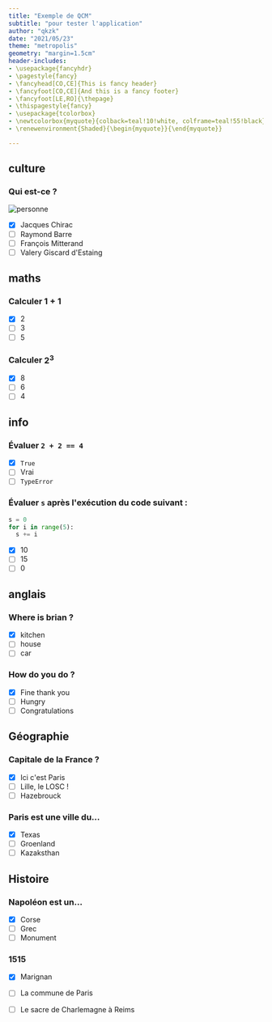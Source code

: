 ```yaml
---
title: "Exemple de QCM"
subtitle: "pour tester l'application"
author: "qkzk"
date: "2021/05/23"
theme: "metropolis"
geometry: "margin=1.5cm"
header-includes:
- \usepackage{fancyhdr}
- \pagestyle{fancy}
- \fancyhead[CO,CE]{This is fancy header}
- \fancyfoot[CO,CE]{And this is a fancy footer}
- \fancyfoot[LE,RO]{\thepage}
- \thispagestyle{fancy}
- \usepackage{tcolorbox}
- \newtcolorbox{myquote}{colback=teal!10!white, colframe=teal!55!black}
- \renewenvironment{Shaded}{\begin{myquote}}{\end{myquote}}

---
```


## culture

### Qui est-ce ?

![personne](https://media.vogue.fr/photos/5d8c8e536f878f000880cbd5/16:9/w_1920%2Cc_limit/000_ARP4090096.jpg)

- [x] Jacques Chirac
- [ ] Raymond Barre
- [ ] François Mitterand
- [ ] Valery Giscard d'Estaing

## maths

### Calculer $1 +1$

- [x] 2
- [ ] 3
- [ ] 5

### Calculer $2^3$

- [x] 8
- [ ] 6
- [ ] 4

## info

### Évaluer `2 + 2 == 4`

- [x] `True`
- [ ] Vrai
- [ ] `TypeError`

### Évaluer `s` après l'exécution du code suivant :

```python
s = 0
for i in range(5):
  s += i
```

- [x] 10
- [ ] 15
- [ ] 0

## anglais

### Where is brian ?

- [x] kitchen
- [ ] house
- [ ] car

### How do you do ?

- [x] Fine thank you
- [ ] Hungry
- [ ] Congratulations

## Géographie

### Capitale de la France ?

- [x] Ici c'est Paris
- [ ] Lille, le LOSC !
- [ ] Hazebrouck

### Paris est une ville du...


- [x] Texas
- [ ] Groenland
- [ ] Kazaksthan

## Histoire

### Napoléon est un...

- [x] Corse
- [ ] Grec
- [ ] Monument

### 1515


- [x] Marignan
- [ ] La commune de Paris
- [ ] Le sacre de Charlemagne à Reims

